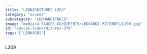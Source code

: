 ```yaml
---
title: "LEONARDITURES L209"
category: "sauces"
subcategory: "LEONARDITURES"
image: "media/4 SAUCES CONDIMENTS/LEONARDI PICTURES/L209.jpg"
id: "sauces-leonarditures-379"
tags: ["LEONARDI"]
---
```


L209
